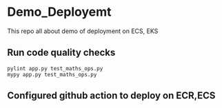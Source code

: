# Demo_Deployemt
This repo all about demo of deployment on ECS, EKS

## Run code quality checks
```
pylint app.py test_maths_ops.py
mypy app.py test_maths_ops.py
```

## Configured github action to deploy on ECR,ECS
```
```

